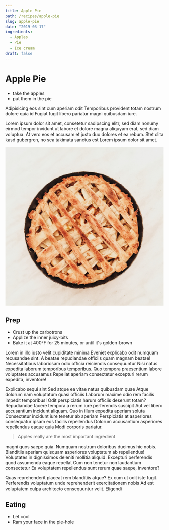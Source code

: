 ```yaml
---
title: Apple Pie
path: /recipes/apple-pie
slug: apple-pie
date: "2019-03-17"
ingredients:
  - Apples
  - Pie
  - Ice cream
draft: false
---
```


# Apple Pie

- take the apples
- put them in the pie

Adipisicing eos sint cum aperiam odit Temporibus provident totam nostrum dolore quia id Fugiat fugit libero pariatur magni quibusdam iure.


Lorem ipsum dolor sit amet, consetetur sadipscing elitr, sed diam nonumy eirmod tempor invidunt ut labore et dolore magna aliquyam erat, sed diam voluptua. At vero eos et accusam et justo duo dolores et ea rebum. Stet clita kasd gubergren, no sea takimata sanctus est Lorem ipsum dolor sit amet.

![picture of pie](./pie.jpg)

## Prep

- Crust up the carbotrons
- Applize the inner juicy-bits
- Bake it at 400°F for 25 minutes, or until it's golden-brown

Lorem in illo iusto velit cupiditate minima Eveniet explicabo odit numquam recusandae sint. A beatae repudiandae officiis quam magnam beatae! Necessitatibus laboriosam odio officia reiciendis consequuntur Nisi natus expedita laborum temporibus temporibus. Quo tempora praesentium labore voluptates accusamus Repellat aperiam consectetur excepturi rerum expedita, inventore!

Explicabo sequi sint Sed atque ea vitae natus quibusdam quae Atque dolorum nam voluptatum quasi officiis Laborum maxime odio rem facilis impedit temporibus! Odit perspiciatis harum officiis deserunt totam? Repudiandae facere tempora a rerum iure perferendis suscipit Aut vel libero accusantium incidunt aliquam. Quo in illum expedita aperiam soluta Consectetur incidunt iure tenetur ab aperiam Perspiciatis at asperiores consequatur ipsam eos facilis repellendus Dolorum accusantium asperiores repellendus eaque quia Modi corporis pariatur.

> Apples really are the most important ingredient

magni quos saepe quia. Numquam nostrum doloribus ducimus hic nobis. Blanditiis aperiam quisquam asperiores voluptatum ab repellendus! Voluptates in dignissimos deleniti mollitia aliquid. Excepturi perferendis quod assumenda eaque repellat Cum non tenetur non laudantium consectetur Ea voluptatem repellendus sunt rerum quae saepe, inventore?

Quas reprehenderit placeat rem blanditiis atque? Ex cum ut odit iste fugit. Perferendis voluptatum unde reprehenderit exercitationem nobis Ad est voluptatem culpa architecto consequuntur velit. Eligendi

## Eating

- Let cool
- Ram your face in the pie-hole
